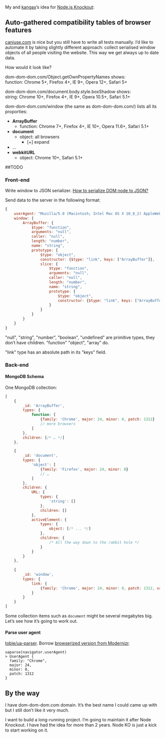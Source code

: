 My and [kangax](https://github.com/kangax)’s idea for [Node.js Knockout](http://nodeknockout.com/):

## Auto-gathered compatibility tables of browser features

[caniuse.com](http://caniuse.com/) is nice but you still have to write all tests manually. I’d like to automate it by taking slightly different approach: collect serialised window objects of all people visiting the website. This way we get always up to date data.

How would it look like?

dom-dom-dom.com/Object.getOwnPropertyNames shows:  
function: Chrome 5+, Firefox 4+, IE 9+, Opera 12+, Safari 5+

dom-dom-dom.com/document.body.style.boxShadow shows:  
string: Chrome 10+, Firefox 4+, IE 9+, Opera 10.5+, Safari 5.1+

dom-dom-dom.com/window (the same as dom-dom-dom.com/) lists all its proporties:

- **ArrayBuffer**
  - function: Chrome 7+, Firefox 4+, IE 10+, Opera 11.6+, Safari 5.1+
- **document**
  - object: all browsers
    - [+] expand
- ...
- **webkitURL** 
  - object: Chrome 10+, Safari 5.1+

##TODO

### Front-end

Write window to JSON serializer. [How to serialize DOM node to JSON?](http://stackoverflow.com/questions/2303713/how-to-serialize-dom-node-to-json)

Send data to the server in the following format:

```javascript
{
	userAgent: "Mozilla/5.0 (Macintosh; Intel Mac OS X 10_8_2) AppleWebKit/537.17 (KHTML, like Gecko) Chrome/24.0.1312.5 Safari/537.17",
	window: {
		ArrayBuffer: {
			$type: "function",
			arguments: "null",
			caller: "null",
			length: "number",
			name: "string",
			prototype: {
				$type: "object",
				constructor: {$type: "link", keys: ["ArrayBuffer"]},
				slice: {
					$type: "function",
					arguments: "null",
					caller: "null",
					length: "number",
					name: "string",
					prototype: {
						$type: "object",
						constructor: {$type: "link", keys: ["ArrayBuffer", "prototype", "slice"]}
					}
				}
			}
		}
	}
}
```

"null", "string", "number", "boolean", "undefined" are primitive types, they don’t have children. "function" "object", "array" do.

"link" type has an absolute path in its "keys" field.

### Back-end

#### MongoDB Schema

One MongoDB collection:

```javascript
[
	{
		_id: 'ArrayBuffer',
		types: {
			function: [
				{family: 'Chrome', major: 24, minor: 0, patch: 1312}
				// more browsers
			]
		},
		children: [/* … */]
	},

	{
		_id: 'document',
		types: {
			'object': [
				{family: 'Firefox', major: 24, minor: 0}
				// …
			]
		},
		children: {
			URL: {
				types: {
					'string': []
				},
				children: []
			},
			activeElement: {
				types: {
					object: [/* ... */]
				},
				children: {
					/* All the way down to the rabbit hole */
				}
			}
		}
	},
	
	{
		_id: 'window',
		types: {
			link: {
				{family: 'Chrome', major: 24, minor: 0, patch: 1312, value: '/'}
			}
		}
	}
]
```

Some collection items such as `document` might be several megabytes big. Let’s see how it’s going to work out.


#### Parse user agent

[tobie/ua-parser](https://github.com/tobie/ua-parser). Borrow [browserized version from Modernizr](http://modernizr.github.com/Modernizr/modernizr-git/test/js/lib/uaparser.js).

    uaparse(navigator.userAgent)
    > UserAgent {
      family: "Chrome",
      major: 24,
	  minor: 0,
	  patch: 1312
	}

## By the way

I have dom-dom-dom.com domain. It’s the best name I could came up with but I still don’t like it very much.

I want to build a long-running project. I’m going to maintain it after Node Knockout. I have had the idea for more than 2 years. Node KO is just a kick to start working on it.